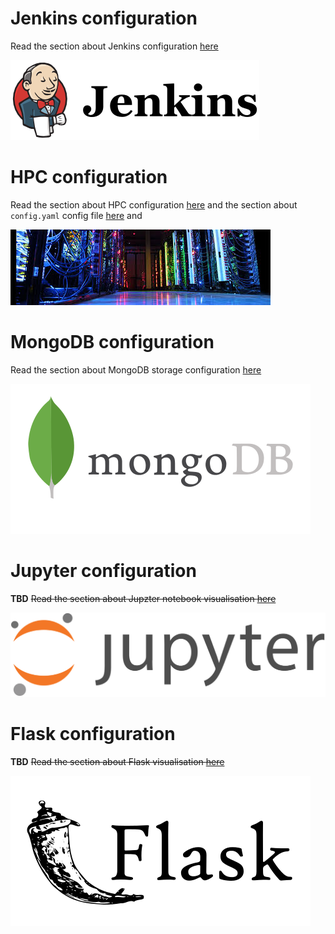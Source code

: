 # Jenkins configuration
Read the section about Jenkins configuration [here](jenkins-conf.md)

![jenkins](imgs/jenkins-logo.png)

# HPC configuration
Read the section about HPC configuration [here](hpc-conf.md) and 
the section about `config.yaml` config file [here](config.yaml.md) and 

![hpc](imgs/hpc-logo.jpg)

# MongoDB configuration
Read the section about MongoDB storage configuration [here](mongodb-conf.md)

![mongodb](imgs/mongodb-logo.png)

# Jupyter configuration
**TBD** ~~Read the section about Jupzter notebook visualisation [here](jupyter-conf.md)~~

![jupyter](imgs/jupyter-logo.png)

# Flask configuration
**TBD** ~~Read the section about Flask visualisation [here](flask-conf.md)~~

![flask](imgs/flask-logo.png)
